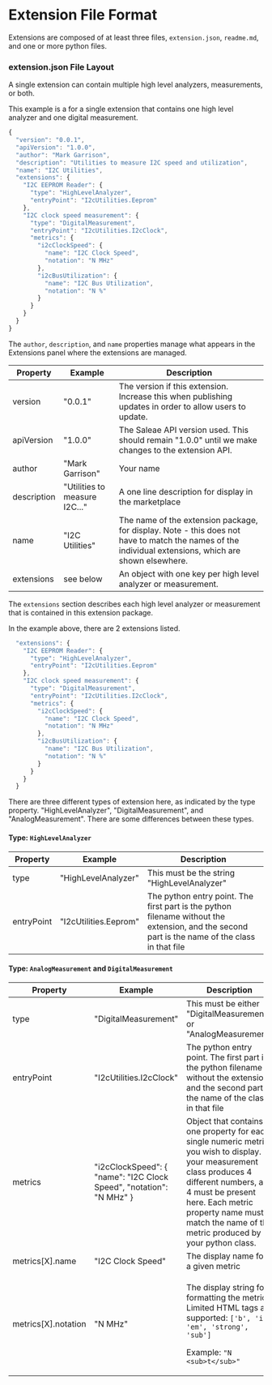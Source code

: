 # Extension File Format

Extensions are composed of at least three files, `extension.json`, `readme.md`, and one or more python files.

### extension.json File Layout

A single extension can contain multiple high level analyzers, measurements, or both.

This example is a for a single extension that contains one high level analyzer and one digital measurement.

```javascript
{
  "version": "0.0.1",
  "apiVersion": "1.0.0",
  "author": "Mark Garrison",
  "description": "Utilities to measure I2C speed and utilization",
  "name": "I2C Utilities",
  "extensions": {
    "I2C EEPROM Reader": {
      "type": "HighLevelAnalyzer",
      "entryPoint": "I2cUtilities.Eeprom"
    },
    "I2C clock speed measurement": {
      "type": "DigitalMeasurement",
      "entryPoint": "I2cUtilities.I2cClock",
      "metrics": {
        "i2cClockSpeed": {
          "name": "I2C Clock Speed",
          "notation": "N MHz"
        },
        "i2cBusUtilization": {
          "name": "I2C Bus Utilization",
          "notation": "N %"
        }
      }
    }
  }
}
```

The `author`, `description`, and `name` properties manage what appears in the Extensions panel where the extensions are managed.&#x20;

| Property    | Example                       | Description                                                                                                                                           |
| ----------- | ----------------------------- | ----------------------------------------------------------------------------------------------------------------------------------------------------- |
| version     | "0.0.1"                       | The version if this extension. Increase this when publishing updates in order to allow users to update.                                               |
| apiVersion  | "1.0.0"                       | The Saleae API version used. This should remain "1.0.0" until we make changes to the extension API.                                                   |
| author      | "Mark Garrison"               | Your name                                                                                                                                             |
| description | "Utilities to measure I2C..." | A one line description for display in the marketplace                                                                                                 |
| name        | "I2C Utilities"               | The name of the extension package, for display. Note - this does not have to match the names of the individual extensions, which are shown elsewhere. |
| extensions  | see below                     | An object with one key per high level analyzer or measurement.                                                                                        |

The `extensions`  section describes each high level analyzer or measurement that is contained in this extension package.

In the example above, there are 2 extensions listed.

```javascript
  "extensions": {
    "I2C EEPROM Reader": {
      "type": "HighLevelAnalyzer",
      "entryPoint": "I2cUtilities.Eeprom"
    },
    "I2C clock speed measurement": {
      "type": "DigitalMeasurement",
      "entryPoint": "I2cUtilities.I2cClock",
      "metrics": {
        "i2cClockSpeed": {
          "name": "I2C Clock Speed",
          "notation": "N MHz"
        },
        "i2cBusUtilization": {
          "name": "I2C Bus Utilization",
          "notation": "N %"
        }
      }
    }
  }
```

There are three different types of extension here, as indicated by the type property. "HighLevelAnalyzer", "DigitalMeasurement", and "AnalogMeasurement". There are some differences between these types.

#### Type: `HighLevelAnalyzer`

| Property   | Example               | Description                                                                                                                                    |
| ---------- | --------------------- | ---------------------------------------------------------------------------------------------------------------------------------------------- |
| type       | "HighLevelAnalyzer"   | This must be the string "HighLevelAnalyzer"                                                                                                    |
| entryPoint | "I2cUtilities.Eeprom" | The python entry point. The first part is the python filename without the extension, and the second part is the name of the class in that file |

#### Type: `AnalogMeasurement` and `DigitalMeasurement`

| Property             | Example                                                             | Description                                                                                                                                                                                                                                                          |
| -------------------- | ------------------------------------------------------------------- | -------------------------------------------------------------------------------------------------------------------------------------------------------------------------------------------------------------------------------------------------------------------- |
| type                 | "DigitalMeasurement"                                                | This must be either "DigitalMeasurement" or "AnalogMeasurement"                                                                                                                                                                                                      |
| entryPoint           | "I2cUtilities.I2cClock"                                             | The python entry point. The first part is the python filename without the extension, and the second part is the name of the class in that file                                                                                                                       |
| metrics              | "i2cClockSpeed": { "name": "I2C Clock Speed", "notation": "N MHz" } | Object that contains one property for each single numeric metric you wish to display. If your measurement class produces 4 different numbers, all 4 must be present here. Each metric property name must match the name of the metric produced by your python class. |
| metrics\[X].name     | "I2C Clock Speed"                                                   | The display name for a given metric                                                                                                                                                                                                                                  |
| metrics\[X].notation | "N MHz"                                                             | <p>The display string for formatting the metric. Limited HTML tags are supported: <code>['b', 'i', 'em', 'strong', 'sub']</code> </p><p>Example: <code>"N &#x3C;sub>t&#x3C;/sub>"</code></p>                                                                         |

